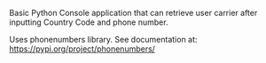 Basic Python Console application that can retrieve user carrier after inputting Country Code and phone number. 

Uses phonenumbers library.
See documentation at:
https://pypi.org/project/phonenumbers/
